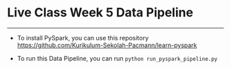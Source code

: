 # **Live Class Week 5 Data Pipeline**
---

- To install PySpark, you can use this repository https://github.com/Kurikulum-Sekolah-Pacmann/learn-pyspark

- To run this Data Pipeline, you can run `python run_pyspark_pipeline.py`